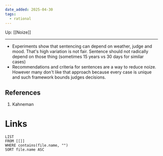 ```yaml
---
date_added: 2025-04-30
tags:
  - rational
---
```

Up: [[Noize]]
___
-  Experiments show that sentencing can depend on weather, judge and mood. That's high variation is not fair. Sentence should not radically depend on those thing (sometimes 15 years vs 30 days for similar cases)
- Recommendations and criteria for sentences are a way to reduce noize. However many don't like that approach because every case is unique and such framework bounds judges decisions.



 ## References
 1. Kahneman
# Links
```dataview
LIST
FROM [[]]
WHERE contains(file.name, "")
SORT file.name ASC
```
